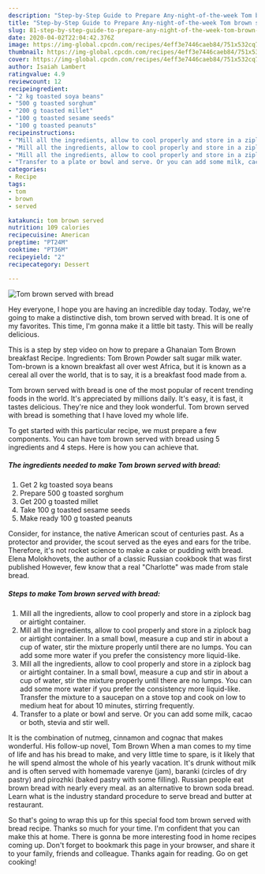 ```yaml
---
description: "Step-by-Step Guide to Prepare Any-night-of-the-week Tom brown served with bread"
title: "Step-by-Step Guide to Prepare Any-night-of-the-week Tom brown served with bread"
slug: 81-step-by-step-guide-to-prepare-any-night-of-the-week-tom-brown-served-with-bread
date: 2020-04-02T22:04:42.376Z
image: https://img-global.cpcdn.com/recipes/4eff3e7446caeb84/751x532cq70/tom-brown-served-with-bread-recipe-main-photo.jpg
thumbnail: https://img-global.cpcdn.com/recipes/4eff3e7446caeb84/751x532cq70/tom-brown-served-with-bread-recipe-main-photo.jpg
cover: https://img-global.cpcdn.com/recipes/4eff3e7446caeb84/751x532cq70/tom-brown-served-with-bread-recipe-main-photo.jpg
author: Isaiah Lambert
ratingvalue: 4.9
reviewcount: 12
recipeingredient:
- "2 kg toasted soya beans"
- "500 g toasted sorghum"
- "200 g toasted millet"
- "100 g toasted sesame seeds"
- "100 g toasted peanuts"
recipeinstructions:
- "Mill all the ingredients, allow to cool properly and store in a ziplock bag or airtight container."
- "Mill all the ingredients, allow to cool properly and store in a ziplock bag or airtight container. In a small bowl, measure a cup and stir in about a cup of water, stir the mixture properly until there are no lumps. You can add some more water if you prefer the consistency more liquid-like."
- "Mill all the ingredients, allow to cool properly and store in a ziplock bag or airtight container. In a small bowl, measure a cup and stir in about a cup of water, stir the mixture properly until there are no lumps. You can add some more water if you prefer the consistency more liquid-like. Transfer the mixture to a saucepan on a stove top and cook on low to medium heat for about 10 minutes, stirring frequently."
- "Transfer to a plate or bowl and serve. Or you can add some milk, cacao or both, stevia and stir well."
categories:
- Recipe
tags:
- tom
- brown
- served

katakunci: tom brown served 
nutrition: 109 calories
recipecuisine: American
preptime: "PT24M"
cooktime: "PT36M"
recipeyield: "2"
recipecategory: Dessert

---
```



![Tom brown served with bread](https://img-global.cpcdn.com/recipes/4eff3e7446caeb84/751x532cq70/tom-brown-served-with-bread-recipe-main-photo.jpg)

Hey everyone, I hope you are having an incredible day today. Today, we're going to make a distinctive dish, tom brown served with bread. It is one of my favorites. This time, I'm gonna make it a little bit tasty. This will be really delicious.

This is a step by step video on how to prepare a Ghanaian Tom Brown breakfast Recipe. Ingredients: Tom Brown Powder salt sugar milk water. Tom-brown is a known breakfast all over west Africa, but it is known as a cereal all over the world, that is to say, it is a breakfast food made from a.

Tom brown served with bread is one of the most popular of recent trending foods in the world. It's appreciated by millions daily. It's easy, it is fast, it tastes delicious. They're nice and they look wonderful. Tom brown served with bread is something that I have loved my whole life.


To get started with this particular recipe, we must prepare a few components. You can have tom brown served with bread using 5 ingredients and 4 steps. Here is how you can achieve that.

##### The ingredients needed to make Tom brown served with bread:

1. Get 2 kg toasted soya beans
1. Prepare 500 g toasted sorghum
1. Get 200 g toasted millet
1. Take 100 g toasted sesame seeds
1. Make ready 100 g toasted peanuts


Consider, for instance, the native American scout of centuries past. As a protector and provider, the scout served as the eyes and ears for the tribe. Therefore, it&#39;s not rocket science to make a cake or pudding with bread. Elena Molokhovets, the author of a classic Russian cookbook that was first published However, few know that a real &#34;Charlotte&#34; was made from stale bread. 

##### Steps to make Tom brown served with bread:

1. Mill all the ingredients, allow to cool properly and store in a ziplock bag or airtight container.
1. Mill all the ingredients, allow to cool properly and store in a ziplock bag or airtight container. In a small bowl, measure a cup and stir in about a cup of water, stir the mixture properly until there are no lumps. You can add some more water if you prefer the consistency more liquid-like.
1. Mill all the ingredients, allow to cool properly and store in a ziplock bag or airtight container. In a small bowl, measure a cup and stir in about a cup of water, stir the mixture properly until there are no lumps. You can add some more water if you prefer the consistency more liquid-like. Transfer the mixture to a saucepan on a stove top and cook on low to medium heat for about 10 minutes, stirring frequently.
1. Transfer to a plate or bowl and serve. Or you can add some milk, cacao or both, stevia and stir well.


It is the combination of nutmeg, cinnamon and cognac that makes wonderful. His follow-up novel, Tom Brown When a man comes to my time of life and has his bread to make, and very little time to spare, is it likely that he will spend almost the whole of his yearly vacation. It&#39;s drunk without milk and is often served with homemade varenye (jam), baranki (circles of dry pastry) and pirozhki (baked pastry with some filling). Russian people eat brown bread with nearly every meal. as an alternative to brown soda bread. Learn what is the industry standard procedure to serve bread and butter at restaurant. 

So that's going to wrap this up for this special food tom brown served with bread recipe. Thanks so much for your time. I'm confident that you can make this at home. There is gonna be more interesting food in home recipes coming up. Don't forget to bookmark this page in your browser, and share it to your family, friends and colleague. Thanks again for reading. Go on get cooking!
